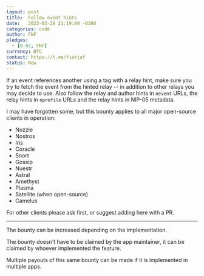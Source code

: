 ```yaml
---
layout: post
title:  Follow event hints
date:   2023-03-28 21:19:00 -0300
categories: code
author: FNF
pledges:
  - [0.02, FNF]
currency: BTC
contact: https://t.me/fiatjaf
status: New
---
```


If an event references another using a tag with a relay hint, make sure you try to fetch the event from the hinted relay -- in addition to other relays you may decide to use. Also follow the relay and author hints in `nevent` URLs, the relay hints in `nprofile` URLs and the relay hints in NIP-05 metadata.

I may have forgotten some, but this bounty applies to all major open-source clients in operation:

 - Nozzle
 - Nostros
 - Iris
 - Coracle
 - Snort
 - Gossip
 - Nuestr
 - Astral
 - Amethyst
 - Plasma
 - Satellite (when open-source)
 - Camelus

For other clients please ask first, or suggest adding here with a PR.

---

The bounty can be increased depending on the implementation.

The bounty doesn't have to be claimed by the app maintainer, it can be claimed by whoever implemented the feature.

Multiple payouts of this same bounty can be made if it is implemented in multiple apps.
